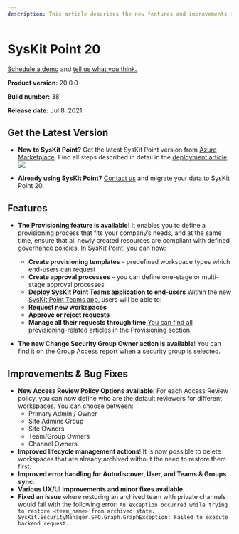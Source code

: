 ```yaml
---
description: This article describes the new features and improvements in SysKit Point version 20.
---
```

# SysKit Point 20

[Schedule a demo](https://www.syskit.com/products/point/request-a-demo/) and [tell us what you think.](https://www.syskit.com/company/contact-us/)

**Product version:** 20.0.0  

**Build number:** 38 

**Release date:** Jul 8, 2021

## Get the Latest Version

* **New to SysKit Point?** Get the latest SysKit Point version from [Azure Marketplace](https://azuremarketplace.microsoft.com/en-us/marketplace/apps/syskitltd.syskit_point).
    Find all steps described in detail in the [deployment article](../installation/deploy-syskit-point.md).
    [![](https://aka.ms/deploytoazurebutton)](https://azuremarketplace.microsoft.com/en-us/marketplace/apps/syskitltd.syskit_point)
    
* **Already using SysKit Point?** [Contact us](https://www.syskit.com/company/contact-us/) and migrate your data to SysKit Point 20. 

## Features

* **The Provisioning feature is available**! It enables you to define a provisioning process that fits your company’s needs, and at the same time, ensure that all newly created resources are compliant with defined governance policies. 
In SysKit Point, you can now:
    * **Create provisioning templates** – predefined workspace types which end-users can request
    * **Create approval processes** – you can define one-stage or multi-stage approval processes
    * **Deploy SysKit Point Teams application to end-users**
Within the new [SysKit Point Teams app](../governance-and-automation/syskit-point-teams-app.md), users will be able to:
    * **Request new workspaces**
    * **Approve or reject requests**
    * **Manage all their requests through time**
[You can find all provisioning-related articles in the Provisioning section](../governance-and-automation/provisioning/README.md). 

* **The new Change Security Group Owner action is available**! You can find it on the Group Access report when a security group is selected.

## Improvements & Bug Fixes

* **New Access Review Policy Options available**! For each Access Review policy, you can now define who are the default reviewers for different workspaces. You can choose between:
    * Primary Admin / Owner
    * Site Admins Group 
    * Site Owners
    * Team/Group Owners
    * Channel Owners
* **Improved lifecycle management actions**! It is now possible to delete workspaces that are already archived without the need to restore them first. 
* **Improved error handling for Autodiscover, User, and Teams & Groups sync**. 
* **Various UX/UI improvements and minor fixes available**.
* **Fixed an issue** where restoring an archived team with private channels would fail with the following error: `An exception occurred while trying to restore <team_name> from archived state. SysKit.SecurityManager.SPO.Graph.GraphException: Failed to execute backend request.`
